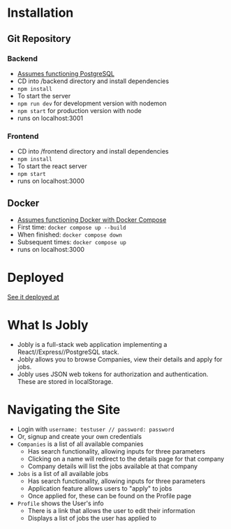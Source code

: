 # Installation

## Git Repository

### Backend
- [Assumes functioning PostgreSQL](https://www.postgresql.org/docs/current/tutorial-install.html) 
- CD into /backend directory and install dependencies
- `npm install`
- To start the server
- `npm run dev` for development version with nodemon
- `npm start` for production version with node
- runs on localhost:3001

### Frontend
- CD into /frontend directory and install dependencies
- `npm install`
- To start the react server
- `npm start`
- runs on localhost:3000

## Docker

- [Assumes functioning Docker with Docker Compose](https://docs.docker.com/get-docker/)
- First time: `docker compose up --build`
- When finished: `docker compose down`
- Subsequent times: `docker compose up`
- runs on localhost:3000

# Deployed

[See it deployed at](https://thrillhouse3000-jobly.surge.sh)

# What Is Jobly

- Jobly is a full-stack web application implementing a React//Express//PostgreSQL stack.
- Jobly allows you to browse Companies, view their details and apply for jobs.
- Jobly uses JSON web tokens for authorization and authentication. These are stored in localStorage.

# Navigating the Site

- Login with `username: testuser // password: password`
- Or, signup and create your own credentials
- `Companies` is a list of all available companies
    - Has search functionality, allowing inputs for three parameters
    - Clicking on a name will redirect to the details page for that company
    - Company details will list the jobs available at that company
- `Jobs` is a list of all available jobs
    - Has search functionality, allowing inputs for three parameters
    - Application feature allows users to "apply" to jobs
    - Once applied for, these can be found on the Profile page
- `Profile` shows the User's info
    - There is a link that allows the user to edit their information
    - Displays a list of jobs the user has applied to
